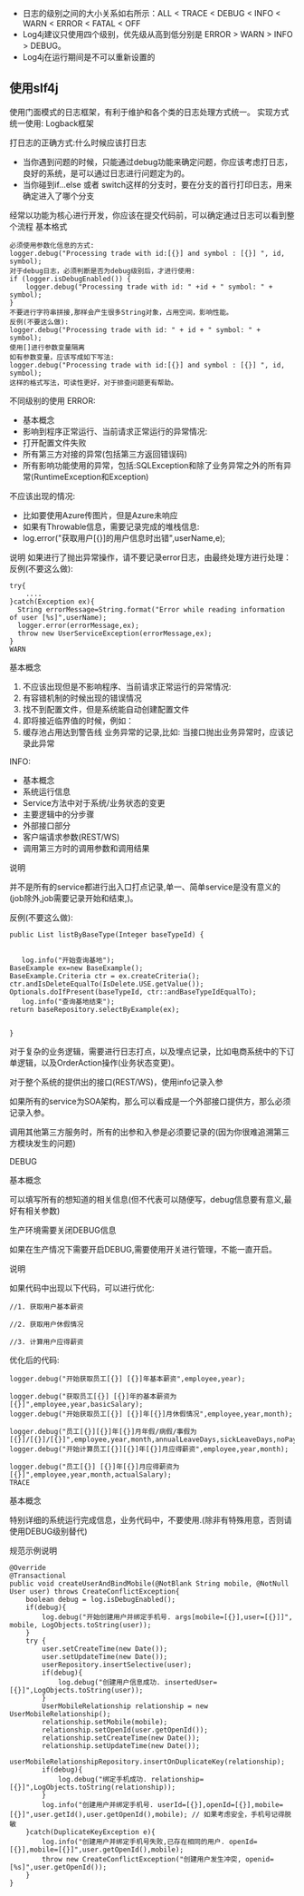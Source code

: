 - 日志的级别之间的大小关系如右所示：ALL < TRACE < DEBUG < INFO < WARN < ERROR < FATAL < OFF 
- Log4j建议只使用四个级别，优先级从高到低分别是 ERROR > WARN > INFO > DEBUG。
- Log4j在运行期间是不可以重新设置的


## 使用slf4j
使用门面模式的日志框架，有利于维护和各个类的日志处理方式统一。
实现方式统一使用: Logback框架

打日志的正确方式:什么时候应该打日志
- 当你遇到问题的时候，只能通过debug功能来确定问题，你应该考虑打日志，良好的系统，是可以通过日志进行问题定为的。
- 当你碰到if…else 或者 switch这样的分支时，要在分支的首行打印日志，用来确定进入了哪个分支

经常以功能为核心进行开发，你应该在提交代码前，可以确定通过日志可以看到整个流程
基本格式

```
必须使用参数化信息的方式:
logger.debug("Processing trade with id:[{}] and symbol : [{}] ", id, symbol);
对于debug日志，必须判断是否为debug级别后，才进行使用:
if (logger.isDebugEnabled()) {
    logger.debug("Processing trade with id: " +id + " symbol: " + symbol);
}
不要进行字符串拼接,那样会产生很多String对象，占用空间，影响性能。
反例(不要这么做):
logger.debug("Processing trade with id: " + id + " symbol: " + symbol);
使用[]进行参数变量隔离
如有参数变量，应该写成如下写法:
logger.debug("Processing trade with id:[{}] and symbol : [{}] ", id, symbol);
这样的格式写法，可读性更好，对于排查问题更有帮助。
```

不同级别的使用
ERROR:
- 基本概念
- 影响到程序正常运行、当前请求正常运行的异常情况:
- 打开配置文件失败
- 所有第三方对接的异常(包括第三方返回错误码)
- 所有影响功能使用的异常，包括:SQLException和除了业务异常之外的所有异常(RuntimeException和Exception)

不应该出现的情况:
- 比如要使用Azure传图片，但是Azure未响应
- 如果有Throwable信息，需要记录完成的堆栈信息:
- log.error("获取用户[{}]的用户信息时出错",userName,e);

说明
如果进行了抛出异常操作，请不要记录error日志，由最终处理方进行处理：
反例(不要这么做):

```
try{
    ....
}catch(Exception ex){
  String errorMessage=String.format("Error while reading information of user [%s]",userName);
  logger.error(errorMessage,ex);
  throw new UserServiceException(errorMessage,ex);
}
WARN
```

基本概念
1. 不应该出现但是不影响程序、当前请求正常运行的异常情况:
1. 有容错机制的时候出现的错误情况
1. 找不到配置文件，但是系统能自动创建配置文件
1. 即将接近临界值的时候，例如：
1. 缓存池占用达到警告线
业务异常的记录,比如:
当接口抛出业务异常时，应该记录此异常

INFO:
- 基本概念
- 系统运行信息
- Service方法中对于系统/业务状态的变更
- 主要逻辑中的分步骤
- 外部接口部分
- 客户端请求参数(REST/WS)
- 调用第三方时的调用参数和调用结果

说明

并不是所有的service都进行出入口打点记录,单一、简单service是没有意义的(job除外,job需要记录开始和结束,)。

反例(不要这么做):

```
public List listByBaseType(Integer baseTypeId) {


   log.info("开始查询基地");
BaseExample ex=new BaseExample();
BaseExample.Criteria ctr = ex.createCriteria();
ctr.andIsDeleteEqualTo(IsDelete.USE.getValue());
Optionals.doIfPresent(baseTypeId, ctr::andBaseTypeIdEqualTo);
   log.info("查询基地结束");
return baseRepository.selectByExample(ex);


}
```

对于复杂的业务逻辑，需要进行日志打点，以及埋点记录，比如电商系统中的下订单逻辑，以及OrderAction操作(业务状态变更)。

对于整个系统的提供出的接口(REST/WS)，使用info记录入参

如果所有的service为SOA架构，那么可以看成是一个外部接口提供方，那么必须记录入参。

调用其他第三方服务时，所有的出参和入参是必须要记录的(因为你很难追溯第三方模块发生的问题)

DEBUG

基本概念

可以填写所有的想知道的相关信息(但不代表可以随便写，debug信息要有意义,最好有相关参数)

生产环境需要关闭DEBUG信息

如果在生产情况下需要开启DEBUG,需要使用开关进行管理，不能一直开启。

说明

如果代码中出现以下代码，可以进行优化:

```
//1. 获取用户基本薪资

//2. 获取用户休假情况

//3. 计算用户应得薪资
```

优化后的代码:

```
logger.debug("开始获取员工[{}] [{}]年基本薪资",employee,year);

logger.debug("获取员工[{}] [{}]年的基本薪资为[{}]",employee,year,basicSalary);
logger.debug("开始获取员工[{}] [{}]年[{}]月休假情况",employee,year,month);

logger.debug("员工[{}][{}]年[{}]月年假/病假/事假为[{}]/[{}]/[{}]",employee,year,month,annualLeaveDays,sickLeaveDays,noPayLeaveDays);
logger.debug("开始计算员工[{}][{}]年[{}]月应得薪资",employee,year,month);

logger.debug("员工[{}] [{}]年[{}]月应得薪资为[{}]",employee,year,month,actualSalary);
TRACE
```


基本概念

特别详细的系统运行完成信息，业务代码中，不要使用.(除非有特殊用意，否则请使用DEBUG级别替代)

规范示例说明

```
@Override
@Transactional
public void createUserAndBindMobile(@NotBlank String mobile, @NotNull User user) throws CreateConflictException{
    boolean debug = log.isDebugEnabled();
    if(debug){
        log.debug("开始创建用户并绑定手机号. args[mobile=[{}],user=[{}]]", mobile, LogObjects.toString(user));
    }
    try {
        user.setCreateTime(new Date());
        user.setUpdateTime(new Date());
        userRepository.insertSelective(user);
        if(debug){
            log.debug("创建用户信息成功. insertedUser=[{}]",LogObjects.toString(user));
        }
        UserMobileRelationship relationship = new UserMobileRelationship();
        relationship.setMobile(mobile);
        relationship.setOpenId(user.getOpenId());
        relationship.setCreateTime(new Date());
        relationship.setUpdateTime(new Date());
        userMobileRelationshipRepository.insertOnDuplicateKey(relationship);
        if(debug){
            log.debug("绑定手机成功. relationship=[{}]",LogObjects.toString(relationship));
        }
        log.info("创建用户并绑定手机号. userId=[{}],openId=[{}],mobile=[{}]",user.getId(),user.getOpenId(),mobile); // 如果考虑安全，手机号记得脱敏
    }catch(DuplicateKeyException e){
        log.info("创建用户并绑定手机号失败,已存在相同的用户. openId=[{}],mobile=[{}]",user.getOpenId(),mobile);
        throw new CreateConflictException("创建用户发生冲突, openid=[%s]",user.getOpenId());
    }
}
```

